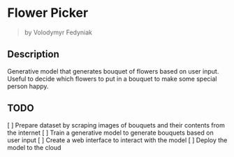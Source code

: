 # Flower Picker
> by Volodymyr Fedyniak

## Description
Generative model that generates bouquet of flowers based on user input. Useful to decide which flowers to put in a bouquet to make some special person happy.

## TODO
[ ] Prepare dataset by scraping images of bouquets and their contents from the internet
[ ] Train a generative model to generate bouquets based on user input
[ ] Create a web interface to interact with the model
[ ] Deploy the model to the cloud
